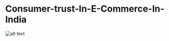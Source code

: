 # Consumer-trust-In-E-Commerce-In-India

![alt text](https://www.google.com/url?sa=i&url=https%3A%2F%2Fin.linkedin.com%2Fin%2Fcoe-in-ai-and-ml-ghrce-nagpur-179113188&psig=AOvVaw0vdLcTXCpj5BGzyGNTQjoC&ust=1638957041528000&source=images&cd=vfe&ved=0CAsQjRxqFwoTCOjJ3fS00fQCFQAAAAAdAAAAABAD)
